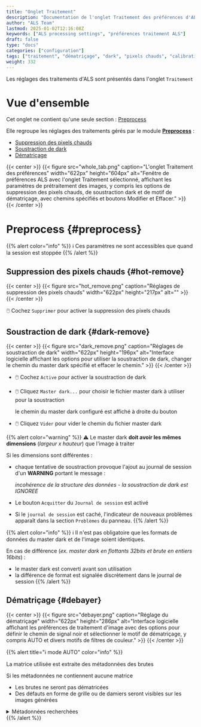 ```yaml
---
title: "Onglet Traitement"
description: "Documentation de l'onglet Traitement des préférences d'ALS"
author: "ALS Team"
lastmod: 2025-01-02T12:16:08Z
keywords: ["ALS processing settings", "préférences traitement ALS"]
draft: false
type: "docs"
categories: ["configuration"]
tags: ["traitement", "dématriçage", "dark", "pixels chauds", "calibration"]
weight: 332
---
```


Les réglages des traitements d'ALS sont présentés dans l'onglet `Traitement`

<div class="row">
<div class="col-md-6">

# Vue d'ensemble

Cet onglet ne contient qu'une seule section : [Preprocess](#preprocess)

Elle regroupe les réglages des traitements gérés par le module [**Preprocess**](../../../reference/modules/preprocess/) :
- [Suppression des pixels chauds](#hot-remove)
- [Soustraction de dark](#dark-remove)
- [Dématriçage](#debayer)

</div>
<div class="col-md-6 d-flex align-items-center justify-content-center">
{{< center >}}
{{< figure src="whole_tab.png"
caption="L'onglet Traitement des préférences"
width="622px"
height="604px"
alt="Fenêtre de préférences ALS avec l'onglet Traitement sélectionné, affichant les paramètres de prétraitement des images, y compris les options de suppression des pixels chauds, de soustraction dark et de motif de dématriçage, avec chemins spécifiés et boutons Modifier et Effacer." >}}
{{< /center >}}

</div>
</div>

# Preprocess {#preprocess}

{{% alert color="info" %}}
ℹ️ Ces paramètres ne sont accessibles que quand la session est stoppée
{{% /alert %}}

## Suppression des pixels chauds {#hot-remove}

{{< center >}}
{{< figure src="hot_remove.png"
caption="Réglages de suppression des pixels chauds"
width="622px"
height="217px"
alt="" >}}
{{< /center >}}

🖱️ Cochez `Supprimer` pour activer la suppression des pixels chauds

## Soustraction de dark {#dark-remove}

{{< center >}}
{{< figure src="dark_remove.png"
caption="Réglages de soustraction de dark"
width="622px"
height="196px"
alt="Interface logicielle affichant les options pour utiliser la soustraction de dark, changer le chemin du master dark spécifié et effacer le chemin." >}}
{{< /center >}}

- 🖱️ Cochez `Active` pour activer la soustraction de dark
- 🖱️ Cliquez `Master dark...` pour choisir le fichier master dark à utiliser pour la soustraction

  le chemin du master dark configuré est affiché à droite du bouton
- 🖱️ Cliquez `Vider` pour vider le chemin du fichier master dark

{{% alert color="warning" %}}
⚠️ Le master dark **doit avoir les mêmes dimensions** (_largeur x hauteur_) que l'image à traiter

Si les dimensions sont différentes :
- chaque tentative de soustraction provoque l'ajout au journal de session d'un **WARNING** portant le message :

  _incohérence de la structure des données - la soustraction de dark est IGNOREE_
- Le bouton `Acquitter` du `Journal de session` est activé
- Si le `journal de session` est caché, l'indicateur de nouveaux problèmes apparaît dans la section `Problèmes` du
  panneau.
{{% /alert %}}

{{% alert color="info" %}}
ℹ️ Il n'est pas obligatoire que les formats de données du master dark et de l'image soient identiques.

  En cas de différence (_ex. master dark en flottants 32bits et brute en entiers 16bits_) : 
  - le master dark est converti avant son utilisation
  - la différence de format est signalée discrètement dans le journal de session
{{% /alert %}}

## Dématriçage {#debayer}

{{< center >}}
{{< figure src="debayer.png"
caption="Réglage du dématriçage"
width="622px"
height="286px"
alt="Interface logicielle affichant les préférences de traitement d'image avec des options pour définir le chemin de signal noir et sélectionner le motif de dématriçage, y compris AUTO et divers motifs de filtres de couleur." >}}
{{< /center >}}

{{% alert title="ℹ️ mode AUTO" color="info" %}}

La matrice utilisée est extraite des métadonnées des brutes

Si les métadonnées ne contiennent aucune matrice
  - Les brutes ne seront pas dématricées
  - Des défauts en forme de grille ou de damiers seront visibles sur les images générées

<details>
<summary>Métadonnées recherchées</summary>

- Image au format FITS : entête FITS **BAYERPAT**
- Image au format Raw : entête Exif standard
</details>
{{% /alert %}}
